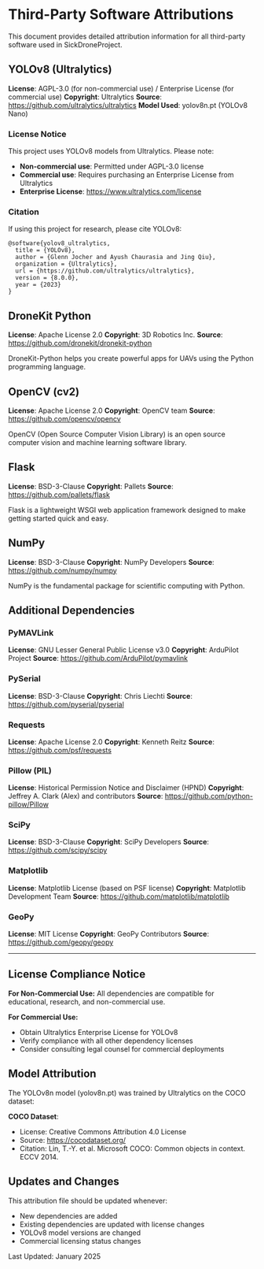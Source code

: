 # Third-Party Software Attributions

This document provides detailed attribution information for all third-party software used in SickDroneProject.

## YOLOv8 (Ultralytics)

**License**: AGPL-3.0 (for non-commercial use) / Enterprise License (for commercial use)
**Copyright**: Ultralytics
**Source**: https://github.com/ultralytics/ultralytics
**Model Used**: yolov8n.pt (YOLOv8 Nano)

### License Notice
This project uses YOLOv8 models from Ultralytics. Please note:

- **Non-commercial use**: Permitted under AGPL-3.0 license
- **Commercial use**: Requires purchasing an Enterprise License from Ultralytics
- **Enterprise License**: https://www.ultralytics.com/license

### Citation
If using this project for research, please cite YOLOv8:
```
@software{yolov8_ultralytics,
  title = {YOLOv8},
  author = {Glenn Jocher and Ayush Chaurasia and Jing Qiu},
  organization = {Ultralytics},
  url = {https://github.com/ultralytics/ultralytics},
  version = {8.0.0},
  year = {2023}
}
```

## DroneKit Python

**License**: Apache License 2.0
**Copyright**: 3D Robotics Inc.
**Source**: https://github.com/dronekit/dronekit-python

DroneKit-Python helps you create powerful apps for UAVs using the Python programming language.

## OpenCV (cv2)

**License**: Apache License 2.0
**Copyright**: OpenCV team
**Source**: https://github.com/opencv/opencv

OpenCV (Open Source Computer Vision Library) is an open source computer vision and machine learning software library.

## Flask

**License**: BSD-3-Clause
**Copyright**: Pallets
**Source**: https://github.com/pallets/flask

Flask is a lightweight WSGI web application framework designed to make getting started quick and easy.

## NumPy

**License**: BSD-3-Clause
**Copyright**: NumPy Developers
**Source**: https://github.com/numpy/numpy

NumPy is the fundamental package for scientific computing with Python.

## Additional Dependencies

### PyMAVLink
**License**: GNU Lesser General Public License v3.0
**Copyright**: ArduPilot Project
**Source**: https://github.com/ArduPilot/pymavlink

### PySerial
**License**: BSD-3-Clause
**Copyright**: Chris Liechti
**Source**: https://github.com/pyserial/pyserial

### Requests
**License**: Apache License 2.0
**Copyright**: Kenneth Reitz
**Source**: https://github.com/psf/requests

### Pillow (PIL)
**License**: Historical Permission Notice and Disclaimer (HPND)
**Copyright**: Jeffrey A. Clark (Alex) and contributors
**Source**: https://github.com/python-pillow/Pillow

### SciPy
**License**: BSD-3-Clause
**Copyright**: SciPy Developers
**Source**: https://github.com/scipy/scipy

### Matplotlib
**License**: Matplotlib License (based on PSF license)
**Copyright**: Matplotlib Development Team
**Source**: https://github.com/matplotlib/matplotlib

### GeoPy
**License**: MIT License
**Copyright**: GeoPy Contributors
**Source**: https://github.com/geopy/geopy

---

## License Compliance Notice

**For Non-Commercial Use:**
All dependencies are compatible for educational, research, and non-commercial use.

**For Commercial Use:**
- Obtain Ultralytics Enterprise License for YOLOv8
- Verify compliance with all other dependency licenses
- Consider consulting legal counsel for commercial deployments

## Model Attribution

The YOLOv8n model (yolov8n.pt) was trained by Ultralytics on the COCO dataset:

**COCO Dataset**: 
- License: Creative Commons Attribution 4.0 License
- Source: https://cocodataset.org/
- Citation: Lin, T.-Y. et al. Microsoft COCO: Common objects in context. ECCV 2014.

## Updates and Changes

This attribution file should be updated whenever:
- New dependencies are added
- Existing dependencies are updated with license changes  
- YOLOv8 model versions are changed
- Commercial licensing status changes

Last Updated: January 2025
